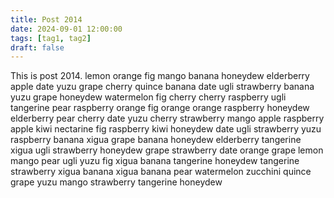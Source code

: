 ```yaml
---
title: Post 2014
date: 2024-09-01 12:00:00
tags: [tag1, tag2]
draft: false
---
```

This is post 2014.
lemon
orange
fig
mango
banana
honeydew
elderberry
apple
date
yuzu
grape
cherry
quince
banana
date
ugli
strawberry
banana
yuzu
grape
honeydew
watermelon
fig
cherry
cherry
raspberry
ugli
tangerine
pear
raspberry
orange
fig
orange
orange
raspberry
honeydew
elderberry
pear
cherry
date
yuzu
cherry
strawberry
mango
apple
raspberry
apple
kiwi
nectarine
fig
raspberry
kiwi
honeydew
date
ugli
strawberry
yuzu
raspberry
banana
xigua
grape
banana
honeydew
elderberry
tangerine
xigua
ugli
strawberry
honeydew
grape
strawberry
date
orange
grape
lemon
mango
pear
ugli
yuzu
fig
xigua
banana
tangerine
honeydew
tangerine
strawberry
xigua
banana
xigua
banana
pear
watermelon
zucchini
quince
grape
yuzu
mango
strawberry
tangerine
honeydew
